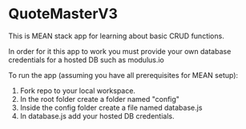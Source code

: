 # QuoteMasterV3

This is MEAN stack app for learning about basic CRUD functions.

In order for it this app to work you must provide your own database credentials for a hosted DB such as modulus.io

To run the app (assuming you have all prerequisites for MEAN setup):
1. Fork repo to your local workspace.
2. In the root folder create a folder named "config"
3. Inside the config folder create a file named database.js
4. In database.js add your hosted DB credentials.

